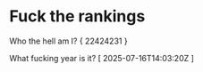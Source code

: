 # Fuck the rankings

Who the hell am I?
{ 22424231 }

What fucking year is it?
[ 2025-07-16T14:03:20Z ]

